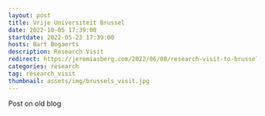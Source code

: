 ```yaml
---
layout: post
title: Vrije Universiteit Brussel
date: 2022-10-05 17:39:00
startdate: 2022-05-23 17:39:00
hosts: Bart Bogaerts
description: Research Visit
redirect: https://jeremiasberg.com/2022/06/08/research-visit-to-brussels-and-delft/
categories: research
tag: research_visit
thumbnail: assets/img/brussels_visit.jpg
---
```


Post on old blog
